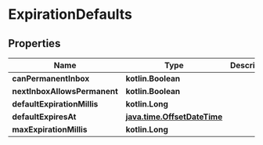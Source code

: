
# ExpirationDefaults

## Properties
Name | Type | Description | Notes
------------ | ------------- | ------------- | -------------
**canPermanentInbox** | **kotlin.Boolean** |  | 
**nextInboxAllowsPermanent** | **kotlin.Boolean** |  | 
**defaultExpirationMillis** | **kotlin.Long** |  |  [optional]
**defaultExpiresAt** | [**java.time.OffsetDateTime**](java.time.OffsetDateTime) |  |  [optional]
**maxExpirationMillis** | **kotlin.Long** |  |  [optional]



